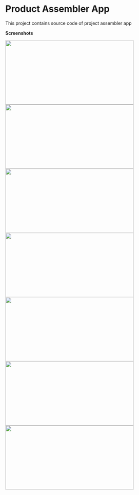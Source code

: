 # Product Assembler App
This project contains source code of project assembler app

**Screenshots**

<img src="https://github.com/vengateshm/product-assembler-app/assets/40466166/76f4cad0-581d-4504-978f-e77fe01e04d3" width="400" height="200"> <img src="https://github.com/vengateshm/product-assembler-app/assets/40466166/0123da34-adc6-4840-ab61-d4dfcd96ea8e" width="400" height="200">
<img src="https://github.com/vengateshm/product-assembler-app/assets/40466166/5018bb0f-e11f-43be-ac77-7078f78e684f" width="400" height="200"> <img src="https://github.com/vengateshm/product-assembler-app/assets/40466166/4d01fb71-80bd-4e35-8942-c0f0fd5b7d54" width="400" height="200">
<img src="https://github.com/vengateshm/product-assembler-app/assets/40466166/215980ff-00c6-4840-8d47-6c1db4fb3fe9" width="400" height="200"> <img src="https://github.com/vengateshm/product-assembler-app/assets/40466166/cfaaaf4a-3351-45fd-8e5a-0a2371c8a0c3" width="400" height="200">
<img src="https://github.com/vengateshm/product-assembler-app/assets/40466166/c19c137b-ecb5-49c8-b7dc-30377e24914c" width="400" height="200">

